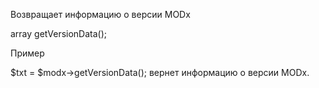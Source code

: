 Возвращает информацию о версии MODx

array getVersionData();

Пример

$txt = $modx->getVersionData();
вернет информацию о версии MODx.